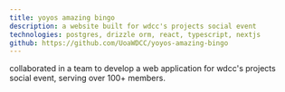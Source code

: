 ```yaml
---
title: yoyos amazing bingo
description: a website built for wdcc's projects social event
technologies: postgres, drizzle orm, react, typescript, nextjs
github: https://github.com/UoaWDCC/yoyos-amazing-bingo
---
```


collaborated in a team to develop a web application for wdcc's projects social event, serving over 100+ members. 

